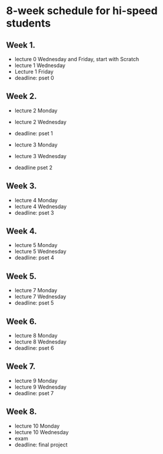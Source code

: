 # 8-week schedule for hi-speed students

## Week 1.

* lecture 0 Wednesday and Friday, start with Scratch
* lecture 1 Wednesday
* Lecture 1 Friday
* deadline: pset 0

## Week 2.

* lecture 2 Monday
* lecture 2 Wednesday
* deadline: pset 1

* lecture 3 Monday
* lecture 3 Wednesday
* deadline pset 2

## Week 3.

* lecture 4 Monday
* lecture 4 Wednesday
* deadline: pset 3

## Week 4.

* lecture 5 Monday
* lecture 5 Wednesday
* deadline: pset 4

## Week 5.

* lecture 7 Monday
* lecture 7 Wednesday
* deadline: pset 5

## Week 6.

* lecture 8 Monday
* lecture 8 Wednesday
* deadline: pset 6

## Week 7.

* lecture 9 Monday
* lecture 9 Wednesday
* deadline: pset 7

## Week 8.

* lecture 10 Monday
* lecture 10 Wednesday
* exam
* deadline: final project

